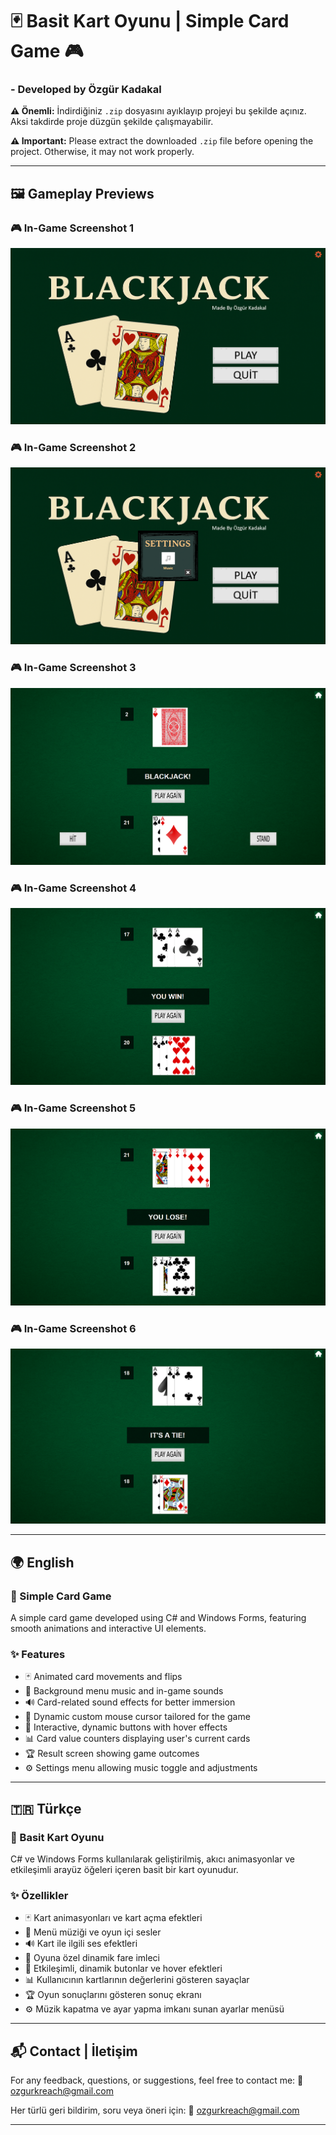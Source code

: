 # 🃏 Basit Kart Oyunu | Simple Card Game 🎮  

### - Developed by Özgür Kadakal

**⚠️ Önemli:** İndirdiğiniz `.zip` dosyasını ayıklayıp projeyi bu şekilde açınız. Aksi takdirde proje düzgün şekilde çalışmayabilir.

**⚠️ Important:** Please extract the downloaded `.zip` file before opening the project. Otherwise, it may not work properly.

---

## 🖼️ Gameplay Previews

### 🎮 In-Game Screenshot 1
![GameScreen1](BlackJackGame/ScreenShots/menu.png)  

### 🎮 In-Game Screenshot 2
![GameScreen2](BlackJackGame/ScreenShots/settings.png)  

### 🎮 In-Game Screenshot 3
![GameScreen3](BlackJackGame/ScreenShots/blackjack.png)  

### 🎮 In-Game Screenshot 4
![GameScreen4](BlackJackGame/ScreenShots/youwin.png)  

### 🎮 In-Game Screenshot 5
![GameScreen4](BlackJackGame/ScreenShots/youlose.png)  

### 🎮 In-Game Screenshot 6
![GameScreen4](BlackJackGame/ScreenShots/tie.png)  

---

## 🌍 English

### 🎲 Simple Card Game  
A simple card game developed using C# and Windows Forms, featuring smooth animations and interactive UI elements.

### ✨ Features  
- 🃏 Animated card movements and flips  
- 🎵 Background menu music and in-game sounds  
- 🔊 Card-related sound effects for better immersion  
- 🎯 Dynamic custom mouse cursor tailored for the game  
- 🎨 Interactive, dynamic buttons with hover effects  
- 📊 Card value counters displaying user's current cards  
- 🏆 Result screen showing game outcomes  
- ⚙️ Settings menu allowing music toggle and adjustments  

---

## 🇹🇷 Türkçe

### 🎲 Basit Kart Oyunu  
C# ve Windows Forms kullanılarak geliştirilmiş, akıcı animasyonlar ve etkileşimli arayüz öğeleri içeren basit bir kart oyunudur.

### ✨ Özellikler  
- 🃏 Kart animasyonları ve kart açma efektleri  
- 🎵 Menü müziği ve oyun içi sesler  
- 🔊 Kart ile ilgili ses efektleri  
- 🎯 Oyuna özel dinamik fare imleci  
- 🎨 Etkileşimli, dinamik butonlar ve hover efektleri  
- 📊 Kullanıcının kartlarının değerlerini gösteren sayaçlar  
- 🏆 Oyun sonuçlarını gösteren sonuç ekranı  
- ⚙️ Müzik kapatma ve ayar yapma imkanı sunan ayarlar menüsü  

---

## 📬 Contact | İletişim  
For any feedback, questions, or suggestions, feel free to contact me:
📧 ozgurkreach@gmail.com

Her türlü geri bildirim, soru veya öneri için:
📧 ozgurkreach@gmail.com

---
